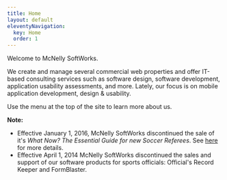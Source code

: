 ```yaml
---
title: Home
layout: default
eleventyNavigation:
  key: Home
  order: 1
---
```


Welcome to McNelly SoftWorks.

We create and manage several commercial web properties and offer IT-based consulting services such as software design, software development, application usability assessments, and more. Lately, our focus is on mobile application development, design & usability.

Use the menu at the top of the site to learn more about us.

**Note:**

* Effective January 1, 2016, McNelly SoftWorks discontinued the sale of it's *What Now? The Essential Guide for new Soccer Referees*. See [here](/news/discontinued-book-wn/) for more details.
* Effective April 1, 2014 McNelly SoftWorks discontinued the sales and support of our software products for sports officials: Official's Record Keeper and FormBlaster.